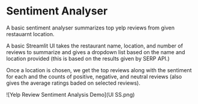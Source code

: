 # Sentiment Analyser
A basic sentiment analyser summarizes top yelp reviews from given restauarnt location.

A basic Streamlit UI takes the restaurant name, location, and number of reviews to summarize and gives a dropdown list based on the name and location provided (this is based on the results given by SERP API.)

Once a location is chosen, we get the top reviews along with the sentiment for each and the counts of positive, negative, and neutral reviews (also gives the average ratings baded on selected reviews). 

![Yelp Review Sentiment Analysis Demo](UI SS.png)
